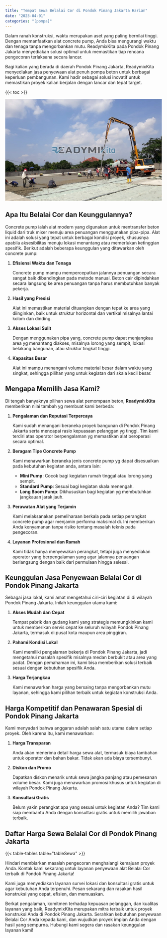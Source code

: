 ```yaml
---
title: "Tempat Sewa Belalai Cor di Pondok Pinang Jakarta Harian"
date: "2023-04-01"
categories: "[pompa]"
---
```


Dalam ranah konstruksi, waktu merupakan aset yang paling bernilai tinggi. Dengan memanfaatkan alat concrete pump, Anda bisa mengurangi waktu dan tenaga tanpa mengorbankan mutu. ReadymixKita pada Pondok Pinang Jakarta menyediakan solusi optimal untuk memastikan tiap rencana pengecoran terlaksana secara lancar.

Bagi kalian yang berada di daerah Pondok Pinang Jakarta, ReadymixKita menyediakan jasa penyewaan alat penuh pompa beton untuk berbagai keperluan pembangunan. Kami hadir sebagai solusi inovatif untuk memastikan proyek kalian berjalan dengan lancar dan tepat target.

{{< toc >}}

![Tempat Sewa Belalai Cor di Pondok Pinang Jakarta Harian](/images/pompa/sewa-pompa-11.jpg)

## Apa Itu Belalai Cor dan Keunggulannya?

Concrete pump ialah alat modern yang digunakan untuk mentransfer beton liquid dari truk mixer menuju area penuangan menggunakan pipa-pipa. Alat ini adalah solusi yang tepat untuk berbagai kondisi proyek, khususnya apabila aksesibilitas menuju lokasi menantang atau memerlukan ketinggian spesifik. Berikut adalah beberapa keunggulan yang ditawarkan oleh concrete pump:

1. **Efisiensi Waktu dan Tenaga**

   Concrete pump mampu mempercepatkan jalannya penuangan secara sangat baik dibandingkan pada metode manual. Beton cair dipindahkan secara langsung ke area penuangan tanpa harus membutuhkan banyak pekerja.

2. **Hasil yang Presisi**

   Alat ini memastikan material dituangkan dengan tepat ke area yang diinginkan, baik untuk struktur horizontal dan vertikal misalnya lantai kolom dan dinding.

3. **Akses Lokasi Sulit**

   Dengan menggunakan pipa yang, concrete pump dapat menjangkau area yg menantang diakses, misalnya lorong yang sempit, lokasi belakang bangunan, atau struktur tingkat tinggi.

4. **Kapasitas Besar**

   Alat ini mampu menangani volume material besar dalam waktu yang singkat, sehingga pilihan yang untuk kegiatan dari skala kecil besar.

## Mengapa Memilih Jasa Kami?

Di tengah banyaknya pilihan sewa alat pemompaan beton, **ReadymixKita** memberikan nilai tambah yg membuat kami berbeda:

1. **Pengalaman dan Reputasi Terpercaya**

   Kami sudah menangani beraneka proyek bangunan di Pondok Pinang Jakarta serta mencapai rasio kepuasaan pelanggan yg tinggi. Tim kami terdiri atas operator berpengalaman yg memastikan alat beroperasi secara optimal.

2. **Beragam Tipe Concrete Pump**

   Kami menawarkan beraneka jenis concrete pump yg dapat disesuaikan pada kebutuhan kegiatan anda, antara lain:
   - **Mini Pump**: Cocok bagi kegiatan rumah tinggal atau lorong yang sempit.
   - **Standard Pump**: Sesuai bagi kegiatan skala menengah.
   - **Long Boom Pump**: Dikhususkan bagi kegiatan yg membutuhkan jangkauan jarak jauh.

3. **Perawatan Alat yang Terjamin**

   Kami melaksanakan pemeliharaan berkala pada setiap perangkat concrete pump agar menjamin performa maksimal di. Ini memberikan Anda kenyamanan tanpa risiko tentang masalah teknis pada pengecoran.

4. **Layanan Profesional dan Ramah**

   Kami tidak hanya menyewakan perangkat, tetapi juga menyediakan operator yang berpengalaman yang agar jalannya penuangan berlangsung dengan baik dari permulaan hingga selesai.

## Keunggulan Jasa Penyewaan Belalai Cor di Pondok Pinang Jakarta

Sebagai jasa lokal, kami amat mengetahui ciri-ciri kegiatan di di wilayah Pondok Pinang Jakarta. Inilah keunggulan utama kami:

1. **Akses Mudah dan Cepat**

   Tempat pabrik dan gudang kami yang strategis memungkinkan kami untuk memberikan servis cepat ke seluruh wilayah Pondok Pinang Jakarta, termasuk di pusat kota maupun area pinggiran.

2. **Pahami Kondisi Lokal**

   Kami memiliki pengalaman bekerja di Pondok Pinang Jakarta, jadi mengetahui masalah spesifik misalnya medan berbukit atau area yang padat. Dengan pemahaman ini, kami bisa memberikan solusi terbaik sesuai dengan kebutuhan spesifik Anda.

3. **Harga Terjangkau**

   Kami menawarkan harga yang bersaing tanpa mengorbankan mutu layanan, sehingga kami pilihan terbaik untuk kegiatan konstruksi Anda.

## Harga Kompetitif dan Penawaran Spesial di Pondok Pinang Jakarta

Kami menyadari bahwa anggaran adalah salah satu utama dalam setiap proyek. Oleh karena itu, kami menawarkan:

1. **Harga Transparan**

   Anda akan menerima detail harga sewa alat, termasuk biaya tambahan untuk operator dan bahan bakar. Tidak akan ada biaya tersembunyi.

2. **Diskon dan Promo**

   Dapatkan diskon menarik untuk sewa jangka panjang atau pemesanan volume besar. Kami juga menawarkan promosi khusus untuk kegiatan di wilayah Pondok Pinang Jakarta.

3. **Konsultasi Gratis**

   Belum yakin perangkat apa yang sesuai untuk kegiatan Anda? Tim kami siap membantu Anda dengan konsultasi gratis untuk memilih jawaban terbaik.

## Daftar Harga Sewa Belalai Cor di Pondok Pinang Jakarta

{{< table-tables table="tableSewa" >}}

Hindari membiarkan masalah pengecoran menghalangi kemajuan proyek Anda. Kontak kami sekarang untuk layanan penyewaan alat Belalai Cor terbaik di Pondok Pinang Jakarta!

Kami juga menyediakan layanan survei lokasi dan konsultasi gratis untuk agar kebutuhan Anda terpenuhi. Pesan sekarang dan rasakan hasil konstruksi yang cepat, efisien, dan memuaskan.

Berkat pengalaman, komitmen terhadap kepuasan pelanggan, dan kualitas layanan yang baik, ReadymixKita merupakan mitra terbaik untuk proyek konstruksi Anda di Pondok Pinang Jakarta. Serahkan kebutuhan penyewaan Belalai Cor Anda kepada kami, dan wujudkan proyek impian Anda dengan hasil yang sempurna. Hubungi kami segera dan rasakan keunggulan layanan kami!
